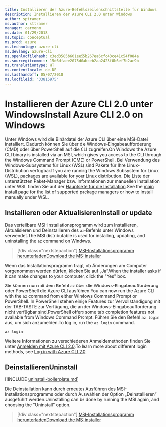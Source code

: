 ```yaml
---
title: Installieren der Azure-Befehlszeilenschnittstelle für Windows
description: Installieren der Azure CLI 2.0 unter Windows
author: sptramer
ms.author: sttramer
manager: carmonm
ms.date: 01/29/2018
ms.topic: conceptual
ms.prod: azure
ms.technology: azure-cli
ms.devlang: azure-cli
ms.openlocfilehash: c3ed3585b601ee55b267ea6cfc43ce41c54f084a
ms.sourcegitcommit: 15d6dfaee2075d0abceb2aa2423f0b6ef7b2ac9b
ms.translationtype: HT
ms.contentlocale: de-DE
ms.lasthandoff: 05/07/2018
ms.locfileid: "33815975"
---
```

# <a name="install-azure-cli-20-on-windows"></a><span data-ttu-id="3734d-103">Installieren der Azure CLI 2.0 unter Windows</span><span class="sxs-lookup"><span data-stu-id="3734d-103">Install Azure CLI 2.0 on Windows</span></span>

<span data-ttu-id="3734d-104">Unter Windows wird die Binärdatei der Azure CLI über eine MSI-Datei installiert. Dadurch können Sie über die Windows-Eingabeaufforderung (CMD) oder über PowerShell auf die CLI zugreifen.</span><span class="sxs-lookup"><span data-stu-id="3734d-104">On Windows the Azure CLI binary is installed via an MSI, which gives you access to the CLI through the Windows Command Prompt (CMD) or PowerShell.</span></span>
<span data-ttu-id="3734d-105">Bei Verwendung des Windows-Subsystems für Linux (WSL) sind Pakete für Ihre Linux-Distribution verfügbar.</span><span class="sxs-lookup"><span data-stu-id="3734d-105">If you are running the Windows Subsystem for Linux (WSL), packages are available for your Linux distribution.</span></span> <span data-ttu-id="3734d-106">Die Liste der unterstützten Paket-Manager bzw. Informationen zur manuellen Installation unter WSL finden Sie auf der [Hauptseite für die Installation](install-azure-cli.md).</span><span class="sxs-lookup"><span data-stu-id="3734d-106">See the [main install page](install-azure-cli.md) for the list of supported package managers or how to install manually under WSL.</span></span>

## <a name="install-or-update"></a><span data-ttu-id="3734d-107">Installieren oder Aktualisieren</span><span class="sxs-lookup"><span data-stu-id="3734d-107">Install or update</span></span>

<span data-ttu-id="3734d-108">Das verteilbare MSI-Installationsprogramm wird zum Installieren, Aktualisieren und Deinstallieren des `az`-Befehls unter Windows verwendet.</span><span class="sxs-lookup"><span data-stu-id="3734d-108">The MSI distributable is used for installing, updating, and uninstalling the `az` command on Windows.</span></span>

> [!div class="nextstepaction"]
> [<span data-ttu-id="3734d-109">MSI-Installationsprogramm herunterladen</span><span class="sxs-lookup"><span data-stu-id="3734d-109">Download the MSI installer</span></span>](https://aka.ms/installazurecliwindows)

<span data-ttu-id="3734d-110">Wenn das Installationsprogramm fragt, ob Änderungen am Computer vorgenommen werden dürfen, klicken Sie auf „Ja“.</span><span class="sxs-lookup"><span data-stu-id="3734d-110">When the installer asks if it can make changes to your computer, click the "Yes" box.</span></span>

<span data-ttu-id="3734d-111">Sie können nun mit dem Befehl `az` über die Windows-Eingabeaufforderung oder PowerShell die Azure CLI ausführen.</span><span class="sxs-lookup"><span data-stu-id="3734d-111">You can now run the Azure CLI with the `az` command from either Windows Command Prompt or PowerShell.</span></span> <span data-ttu-id="3734d-112">In PowerShell stehen einige Features zur Vervollständigung mit der TAB-TASTE zur Verfügung, die an der Windows-Eingabeaufforderung nicht verfügbar sind.</span><span class="sxs-lookup"><span data-stu-id="3734d-112">PowerShell offers some tab completion features not available from Windows Command Prompt.</span></span> <span data-ttu-id="3734d-113">Führen Sie den Befehl `az login` aus, um sich anzumelden.</span><span class="sxs-lookup"><span data-stu-id="3734d-113">To log in, run the `az login` command.</span></span>

```azurecli
az login
```

<span data-ttu-id="3734d-114">Weitere Informationen zu verschiedenen Anmeldemethoden finden Sie unter [Anmelden mit Azure CLI 2.0](authenticate-azure-cli.md).</span><span class="sxs-lookup"><span data-stu-id="3734d-114">To learn more about different login methods, see [Log in with Azure CLI 2.0](authenticate-azure-cli.md).</span></span>

## <a name="uninstall"></a><span data-ttu-id="3734d-115">Deinstallieren</span><span class="sxs-lookup"><span data-stu-id="3734d-115">Uninstall</span></span>

[!INCLUDE [uninstall-boilerplate.md](includes/uninstall-boilerplate.md)]

<span data-ttu-id="3734d-116">Die Deinstallation kann durch erneutes Ausführen des MSI-Installationsprogramms oder durch Auswählen der Option „Deinstallieren“ ausgeführt werden.</span><span class="sxs-lookup"><span data-stu-id="3734d-116">Uninstalling can be done by running the MSI again, and choosing the "Uninstall" option.</span></span>

> [!div class="nextstepaction"]
> [<span data-ttu-id="3734d-117">MSI-Installationsprogramm herunterladen</span><span class="sxs-lookup"><span data-stu-id="3734d-117">Download the MSI installer</span></span>](https://aka.ms/installazurecliwindows)
